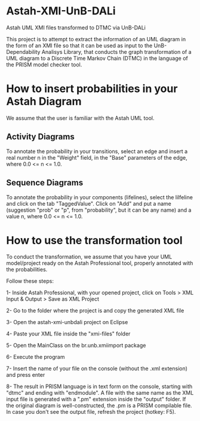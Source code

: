 # Astah-XMI-UnB-DALi
Astah UML XMI files transformed to DTMC via UnB-DALi

This project is to attempt to extract the information of an UML diagram in the form of an XMI file so that it can be used as input to the UnB-Dependability Analisys Library, that conducts the graph transformation of a UML diagram to a Discrete Time Markov Chain (DTMC) in the language of the PRISM model checker tool.

# How to insert probabilities in your Astah Diagram
We assume that the user is familiar with the Astah UML tool.

## Activity Diagrams
To annotate the probability in your transitions, select an edge and insert a real number n in the "Weight" field, in the "Base" parameters of the edge, where 0.0 <= n <= 1.0.

## Sequence Diagrams
To annotate the probability in your components (lifelines), select the lilfeline and click on the tab "TaggedValue". Click on "Add" and put a name (suggestion "prob" or "p", from "probability", but it can be any name) and a value n, where 0.0 <= n <= 1.0.

# How to use the transformation tool
To conduct the transformation, we assume that you have your UML model/project ready on the Astah Professional tool, properly annotated with the probabilities.

Follow these steps:

1- Inside Astah Professional, with your opened project, click on Tools > XML Input & Output > Save as XML Project

2- Go to the folder where the project is and copy the generated XML file

3- Open the astah-xmi-unbdali project on Eclipse

4- Paste your XML file inside the "xmi-files" folder

5- Open the MainClass on the br.unb.xmiimport package

6- Execute the program

7- Insert the name of your file on the console (without the .xml extension) and press enter

8- The result in PRISM language is in text form on the console, starting with "dtmc" and ending with "endmodule". A file with the same name as the XML input file is generated with a ".pm" extension inside the "output" folder. If the original diagram is well-constructed, the <filename>.pm is a PRISM compilable file.
In case you don't see the output file, refresh the project (hotkey: F5).
